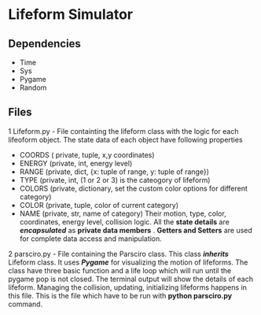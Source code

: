 # Lifeform Simulator

## Dependencies
+ Time
+ Sys
+ Pygame
+ Random
 
## Files
1 Lifeform.py - File containting the lifeform class with the logic for each lifeoform object. The state data of each object have following properties
+ COORDS ( private, tuple, x,y coordinates)
+ ENERGY (private, int, energy level)
+ RANGE (private, dict, {x: tuple of range, y: tuple of range})
+ TYPE (private, int, (1 or 2 or 3) is the cateogory of lifeform)
+ COLORS (private, dictionary, set the custom color options for different category)
+ COLOR (private, tuple, color of current category)
+ NAME (private, str, name of category)
 Their motion, type, color, coordinates, energy level, collision logic. All the **state details** are ***encapsulated*** as **private data members** . **Getters and Setters** are used for complete data access and manipulation.  

2 parsciro.py - File containing the Parsciro class. This class ***inherits*** Lifeform class. It uses ***Pygame*** for visualizing the motion of lifeforms. The class have three basic function and a life loop which will run until the pygame pop is not closed. The terminal output will show the details of each lifeform. Managing the collision, updating, initializing lifeforms happens in this file. This is the file which have to be run with **python parsciro.py** command.
